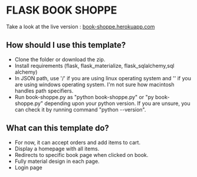 # FLASK BOOK SHOPPE

Take a look at the live version : <a href="book-shoppe.herokuapp.com">book-shoppe.herokuapp.com</a>

## How should I use this template?

* Clone the folder or download the zip.
* Install requirements (flask, flask_materialize, flask_sqlalchemy,sql alchemy)
* In JSON path, use '/' if you are using linux operating system and '\' if you are using windows operating system. I'm not sure how macintosh handles path specifiers.
* Run book-shoppe.py as  "python book-shoppe.py" or "py book-shoppe.py" depending upon your python version. If you are unsure, you can check it by running command "python --version".


## What can this template do?

* For now, it can accept orders and add items to cart.
* Display a homepage with all items.
* Redirects to specific book page when clicked on book.
* Fully material design in each page.
* Login page